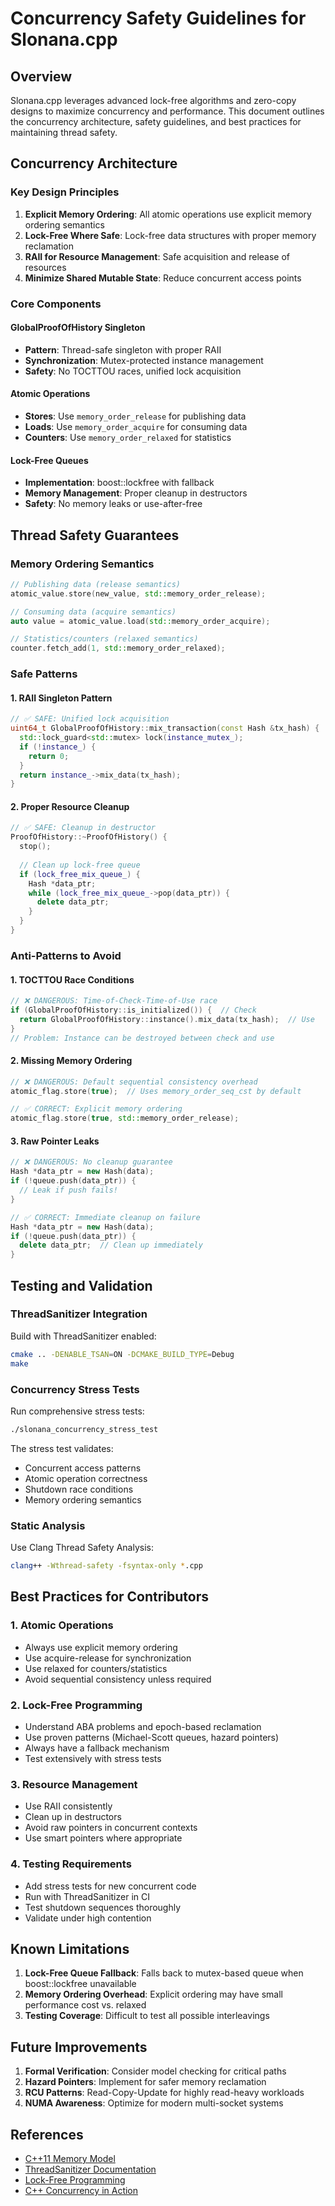 # Concurrency Safety Guidelines for Slonana.cpp

## Overview

Slonana.cpp leverages advanced lock-free algorithms and zero-copy designs to maximize concurrency and performance. This document outlines the concurrency architecture, safety guidelines, and best practices for maintaining thread safety.

## Concurrency Architecture

### Key Design Principles

1. **Explicit Memory Ordering**: All atomic operations use explicit memory ordering semantics
2. **Lock-Free Where Safe**: Lock-free data structures with proper memory reclamation
3. **RAII for Resource Management**: Safe acquisition and release of resources
4. **Minimize Shared Mutable State**: Reduce concurrent access points

### Core Components

#### GlobalProofOfHistory Singleton
- **Pattern**: Thread-safe singleton with proper RAII
- **Synchronization**: Mutex-protected instance management
- **Safety**: No TOCTTOU races, unified lock acquisition

#### Atomic Operations
- **Stores**: Use `memory_order_release` for publishing data
- **Loads**: Use `memory_order_acquire` for consuming data  
- **Counters**: Use `memory_order_relaxed` for statistics

#### Lock-Free Queues
- **Implementation**: boost::lockfree with fallback
- **Memory Management**: Proper cleanup in destructors
- **Safety**: No memory leaks or use-after-free

## Thread Safety Guarantees

### Memory Ordering Semantics

```cpp
// Publishing data (release semantics)
atomic_value.store(new_value, std::memory_order_release);

// Consuming data (acquire semantics)  
auto value = atomic_value.load(std::memory_order_acquire);

// Statistics/counters (relaxed semantics)
counter.fetch_add(1, std::memory_order_relaxed);
```

### Safe Patterns

#### 1. RAII Singleton Pattern
```cpp
// ✅ SAFE: Unified lock acquisition
uint64_t GlobalProofOfHistory::mix_transaction(const Hash &tx_hash) {
  std::lock_guard<std::mutex> lock(instance_mutex_);
  if (!instance_) {
    return 0; 
  }
  return instance_->mix_data(tx_hash);
}
```

#### 2. Proper Resource Cleanup
```cpp
// ✅ SAFE: Cleanup in destructor
ProofOfHistory::~ProofOfHistory() { 
  stop(); 
  
  // Clean up lock-free queue
  if (lock_free_mix_queue_) {
    Hash *data_ptr;
    while (lock_free_mix_queue_->pop(data_ptr)) {
      delete data_ptr;
    }
  }
}
```

### Anti-Patterns to Avoid

#### 1. TOCTTOU Race Conditions
```cpp
// ❌ DANGEROUS: Time-of-Check-Time-of-Use race
if (GlobalProofOfHistory::is_initialized()) {  // Check
  return GlobalProofOfHistory::instance().mix_data(tx_hash);  // Use
}
// Problem: Instance can be destroyed between check and use
```

#### 2. Missing Memory Ordering
```cpp
// ❌ DANGEROUS: Default sequential consistency overhead
atomic_flag.store(true);  // Uses memory_order_seq_cst by default

// ✅ CORRECT: Explicit memory ordering
atomic_flag.store(true, std::memory_order_release);
```

#### 3. Raw Pointer Leaks
```cpp
// ❌ DANGEROUS: No cleanup guarantee
Hash *data_ptr = new Hash(data);
if (!queue.push(data_ptr)) {
  // Leak if push fails!
}

// ✅ CORRECT: Immediate cleanup on failure
Hash *data_ptr = new Hash(data);
if (!queue.push(data_ptr)) {
  delete data_ptr;  // Clean up immediately
}
```

## Testing and Validation

### ThreadSanitizer Integration

Build with ThreadSanitizer enabled:
```bash
cmake .. -DENABLE_TSAN=ON -DCMAKE_BUILD_TYPE=Debug
make
```

### Concurrency Stress Tests

Run comprehensive stress tests:
```bash
./slonana_concurrency_stress_test
```

The stress test validates:
- Concurrent access patterns
- Atomic operation correctness  
- Shutdown race conditions
- Memory ordering semantics

### Static Analysis

Use Clang Thread Safety Analysis:
```bash
clang++ -Wthread-safety -fsyntax-only *.cpp
```

## Best Practices for Contributors

### 1. Atomic Operations
- Always use explicit memory ordering
- Use acquire-release for synchronization
- Use relaxed for counters/statistics
- Avoid sequential consistency unless required

### 2. Lock-Free Programming
- Understand ABA problems and epoch-based reclamation
- Use proven patterns (Michael-Scott queues, hazard pointers)
- Always have a fallback mechanism
- Test extensively with stress tests

### 3. Resource Management
- Use RAII consistently
- Clean up in destructors
- Avoid raw pointers in concurrent contexts
- Use smart pointers where appropriate

### 4. Testing Requirements
- Add stress tests for new concurrent code
- Run with ThreadSanitizer in CI
- Test shutdown sequences thoroughly
- Validate under high contention

## Known Limitations

1. **Lock-Free Queue Fallback**: Falls back to mutex-based queue when boost::lockfree unavailable
2. **Memory Ordering Overhead**: Explicit ordering may have small performance cost vs. relaxed
3. **Testing Coverage**: Difficult to test all possible interleavings

## Future Improvements

1. **Formal Verification**: Consider model checking for critical paths
2. **Hazard Pointers**: Implement for safer memory reclamation
3. **RCU Patterns**: Read-Copy-Update for highly read-heavy workloads
4. **NUMA Awareness**: Optimize for modern multi-socket systems

## References

- [C++11 Memory Model](https://en.cppreference.com/w/cpp/atomic/memory_order)
- [ThreadSanitizer Documentation](https://clang.llvm.org/docs/ThreadSanitizer.html)
- [Lock-Free Programming](https://www.1024cores.net/home/lock-free-algorithms)
- [C++ Concurrency in Action](https://www.manning.com/books/c-plus-plus-concurrency-in-action-second-edition)